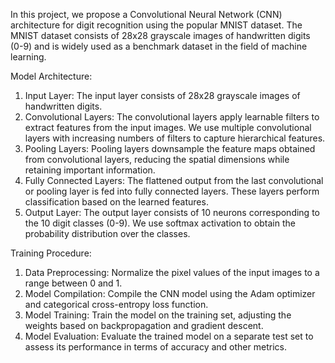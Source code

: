In this project, we propose a Convolutional Neural Network (CNN) architecture for digit recognition using the popular MNIST dataset.
The MNIST dataset consists of 28x28 grayscale images of handwritten digits (0-9) and is widely used as a benchmark dataset in the field of machine learning.

Model Architecture:
1. Input Layer: The input layer consists of 28x28 grayscale images of handwritten digits.
2. Convolutional Layers: The convolutional layers apply learnable filters to extract features from the input images. We use multiple convolutional layers with increasing numbers of filters to capture hierarchical features.
3. Pooling Layers: Pooling layers downsample the feature maps obtained from convolutional layers, reducing the spatial dimensions while retaining important information.
4. Fully Connected Layers: The flattened output from the last convolutional or pooling layer is fed into fully connected layers. These layers perform classification based on the learned features.
5. Output Layer: The output layer consists of 10 neurons corresponding to the 10 digit classes (0-9). We use softmax activation to obtain the probability distribution over the classes.

Training Procedure:
1. Data Preprocessing: Normalize the pixel values of the input images to a range between 0 and 1.
2. Model Compilation: Compile the CNN model using the Adam optimizer and categorical cross-entropy loss function.
3. Model Training: Train the model on the training set, adjusting the weights based on backpropagation and gradient descent.
4. Model Evaluation: Evaluate the trained model on a separate test set to assess its performance in terms of accuracy and other metrics.
